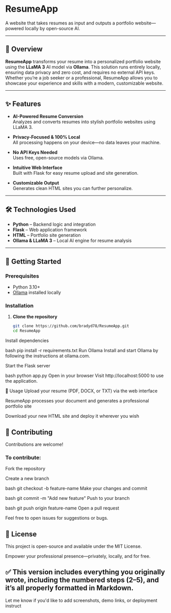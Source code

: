 # ResumeApp

A website that takes resumes as input and outputs a portfolio website—powered locally by open-source AI.

---

## 🧠 Overview

**ResumeApp** transforms your resume into a personalized portfolio website using the **LLaMA 3** AI model via **Ollama**. This solution runs entirely locally, ensuring data privacy and zero cost, and requires no external API keys. Whether you’re a job seeker or a professional, ResumeApp allows you to showcase your experience and skills with a modern, customizable website.

---

## ✨ Features

- **AI-Powered Resume Conversion**  
  Analyzes and converts resumes into stylish portfolio websites using LLaMA 3.

- **Privacy-Focused & 100% Local**  
  All processing happens on your device—no data leaves your machine.

- **No API Keys Needed**  
  Uses free, open-source models via Ollama.

- **Intuitive Web Interface**  
  Built with Flask for easy resume upload and site generation.

- **Customizable Output**  
  Generates clean HTML sites you can further personalize.

---

## 🛠 Technologies Used

- **Python** – Backend logic and integration  
- **Flask** – Web application framework  
- **HTML** – Portfolio site generation  
- **Ollama & LLaMA 3** – Local AI engine for resume analysis

---

## 🚀 Getting Started

### Prerequisites

- Python 3.10+  
- [Ollama](https://ollama.com/) installed locally

### Installation

1. **Clone the repository**
   ```bash
   git clone https://github.com/bradyd78/ResumeApp.git
   cd ResumeApp
Install dependencies

bash
pip install -r requirements.txt
Run Ollama Install and start Ollama by following the instructions at ollama.com.

Start the Flask server

bash
python app.py
Open in your browser Visit http://localhost:5000 to use the application.

📄 Usage
Upload your resume (PDF, DOCX, or TXT) via the web interface

ResumeApp processes your document and generates a professional portfolio site

Download your new HTML site and deploy it wherever you wish

## 🤝 Contributing
Contributions are welcome!

### To contribute:

Fork the repository

Create a new branch

bash
git checkout -b feature-name
Make your changes and commit

bash
git commit -m "Add new feature"
Push to your branch

bash
git push origin feature-name
Open a pull request

Feel free to open issues for suggestions or bugs.

## 📜 License
This project is open-source and available under the MIT License.

Empower your professional presence—privately, locally, and for free.


## ✅ This version includes **everything you originally wrote**, including the numbered steps (2–5), and it’s all properly formatted in Markdown.

Let me know if you'd like to add screenshots, demo links, or deployment instruct
